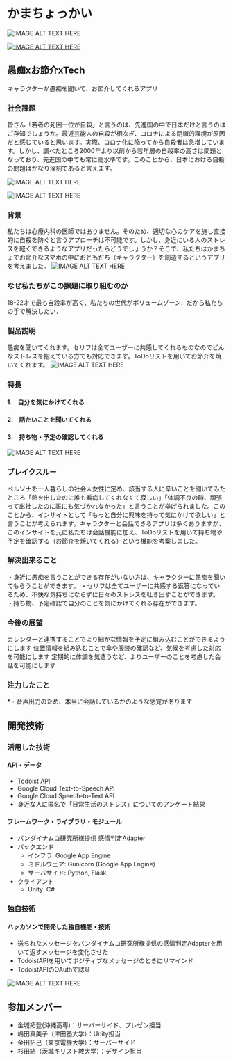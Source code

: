 # かまちょっかい
![IMAGE ALT TEXT HERE](https://github.com/kama-cho-kai/F_2010/blob/master/img/%E3%81%8B%E3%81%BE%E3%81%A1%E3%82%87%E3%81%A3%E3%81%8B%E3%81%84_%E3%83%92%E3%82%9A%E3%83%83%E3%83%81_%E6%9C%AC%E7%95%AA%E7%94%A8/Slide1.png)

[![IMAGE ALT TEXT HERE](https://github.com/kama-cho-kai/F_2010/blob/master/img/Firefox%20f%202010%20JPHAKCS2020%20-%20YouTube%202021-05-02%20at%2010.42.26.png)](https://youtu.be/2L-Ip6ozGP8)
## 愚痴xお節介xTech
キャラクターが愚痴を聞いて、お節介してくれるアプリ
### 社会課題
皆さん「若者の死因一位が自殺」と言うのは、先進国の中で日本だけと言うのはご存知でしょうか。最近芸能人の自殺が相次ぎ、コロナによる閉鎖的環境が原因だと感じていると思います。実際、コロナ化に陥ってから自殺者は急増しています。しかし、調べたところ2000年より以前から若年層の自殺率の高さは問題となっており、先進国の中でも常に高水準です。このことから、日本における自殺の問題はかなり深刻であると言えます。

![IMAGE ALT TEXT HERE](https://github.com/kama-cho-kai/F_2010/blob/master/img/%E3%81%8B%E3%81%BE%E3%81%A1%E3%82%87%E3%81%A3%E3%81%8B%E3%81%84_%E3%83%92%E3%82%9A%E3%83%83%E3%83%81_%E6%9C%AC%E7%95%AA%E7%94%A8/Slide4.png)

![IMAGE ALT TEXT HERE](https://github.com/kama-cho-kai/F_2010/blob/master/img/%E3%81%8B%E3%81%BE%E3%81%A1%E3%82%87%E3%81%A3%E3%81%8B%E3%81%84_%E3%83%92%E3%82%9A%E3%83%83%E3%83%81_%E6%9C%AC%E7%95%AA%E7%94%A8/Slide3.png)

### 背景
私たちは心療内科の医師ではありません。そのため、適切な心のケアを施し直接的に自殺を防ぐと言うアプローチは不可能です。しかし、身近にいる人のストレスを軽くできるようなアプリだったらどうでしょうか？そこで、私たちはかまちょでお節介なスマホの中におともだち（キャラクター）を創造するというアプリを考えました。
![IMAGE ALT TEXT HERE](https://github.com/kama-cho-kai/F_2010/blob/master/img/%E3%81%8B%E3%81%BE%E3%81%A1%E3%82%87%E3%81%A3%E3%81%8B%E3%81%84_%E3%83%92%E3%82%9A%E3%83%83%E3%83%81_%E6%9C%AC%E7%95%AA%E7%94%A8/Slide6.png)
### なぜ私たちがこの課題に取り組むのか
18-22才で最も自殺率が高く、私たちの世代がボリュームゾーン．だから私たちの手で解決したい．
### 製品説明
愚痴を聞いてくれます。セリフは全てユーザーに共感してくれるものなのでどんなストレスを抱えている方でも対応できます。ToDoリストを用いてお節介を焼いてくれます。
![IMAGE ALT TEXT HERE](https://github.com/kama-cho-kai/F_2010/blob/master/img/%E3%81%8B%E3%81%BE%E3%81%A1%E3%82%87%E3%81%A3%E3%81%8B%E3%81%84_%E3%83%92%E3%82%9A%E3%83%83%E3%83%81_%E6%9C%AC%E7%95%AA%E7%94%A8/Slide7_neo.jpeg)

### 特長
#### 1.　自分を気にかけてくれる
#### 2.　話たいことを聞いてくれる
#### 3.　持ち物・予定の確認してくれる
![IMAGE ALT TEXT HERE](https://github.com/kama-cho-kai/F_2010/blob/master/img/%E3%81%8B%E3%81%BE%E3%81%A1%E3%82%87%E3%81%A3%E3%81%8B%E3%81%84_%E3%83%92%E3%82%9A%E3%83%83%E3%83%81_%E6%9C%AC%E7%95%AA%E7%94%A8/Slide8.png)

### ブレイクスルー
ペルソナを一人暮らしの社会人女性に定め、該当する人に辛いことを聞いてみたところ「熱を出したのに誰も看病してくれなくて寂しい」「体調不良の時、頑張って出社したのに誰にも気づかれなかった」と言うことが挙げられました。このことから、インサイトとして「もっと自分に興味を持って気にかけて欲しい」と言うことが考えられます。キャラクターと会話できるアプリは多くありますが、このインサイトを元に私たちは会話機能に加え、ToDoリストを用いて持ち物や予定を確認する（お節介を焼いてくれる）という機能を考案しました。
### 解決出来ること
・身近に愚痴を言うことができる存在がいない方は、キャラクターに愚痴を聞いてもらうことができます。
・セリフは全てユーザーに共感する返答になっているため、不快な気持ちにならずに日々のストレスを吐き出すことができます。
・持ち物、予定確認で自分のことを気にかけてくれる存在ができます。
### 今後の展望
カレンダーと連携することでより細かな情報を予定に組み込むことができるようにします
位置情報を組み込むことで傘や服装の確認など、気候を考慮した対応を可能にします
定期的に体調を気遣うなど、よりユーザーのことを考慮した会話を可能にします

### 注力したこと
*・音声出力のため、本当に会話しているかのような感覚があります

## 開発技術
### 活用した技術
#### API・データ
* Todoist API
* Google Cloud Text-to-Speech API
* Google Cloud Speech-to-Text API
* 身近な人に匿名で「日常生活のストレス」についてのアンケート結果

#### フレームワーク・ライブラリ・モジュール
* バンダイナムコ研究所様提供 感情判定Adapter
* バックエンド
  * インフラ: Google App Engine
  * ミドルウェア: Gunicorn (Google App Engine)
  * サーバサイド: Python, Flask
* クライアント
  * Unity: C#

### 独自技術
#### ハッカソンで開発した独自機能・技術
* 送られたメッセージをバンダイナムコ研究所様提供の感情判定Adapterを用いて返すメッセージを変化させた
* TodoistAPIを用いてポジティブなメッセージのときにリマインド
* TodoistAPIのOAuthで認証

![IMAGE ALT TEXT HERE](https://github.com/jphacks/F_2010/blob/Readme/img/f_2010_architecture.jpg)

## 参加メンバー
- 金城拓登(沖縄高専)：サーバーサイド、プレゼン担当
- 嶋田真美子（津田塾大学）：Unity担当
- 金田拓己（東京電機大学）：サーバーサイド
- 杉田結（茨城キリスト教大学）：デザイン担当
